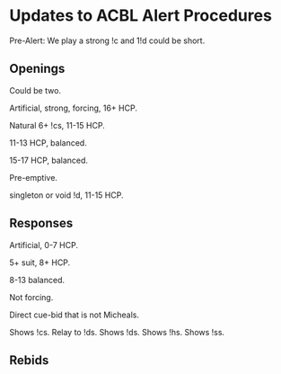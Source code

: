 # Updates to ACBL Alert Procedures

Pre-Alert: We play a strong !c and 1!d could be short.

## Openings

Could be two.

Artificial, strong, forcing, 16+ HCP.

Natural 6+ !cs, 11-15 HCP.

11-13 HCP, balanced.

15-17 HCP, balanced.

Pre-emptive.

singleton or void !d, 11-15 HCP.

## Responses

Artificial, 0-7 HCP.

5+ suit, 8+ HCP.

8-13 balanced.

Not forcing.

Direct cue-bid that is not Micheals.

Shows !cs.
Relay to !ds.
Shows !ds.
Shows !hs.
Shows !ss.


## Rebids

